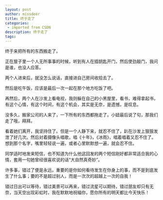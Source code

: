 ```yaml
---
layout: post
author: missdeer
title: 终于走了
categories: 
 - imported from CSDN
description: 终于走了
tags: 
---
```


终于来把所有的东西搬走了。

正在屋子里一个人无所事事的时候，听到有人在插钥匙开门，然后使劲敲门，我问是谁，也没人应答。

两个人进来后，就没怎么说话，直接进自己房间收拾去了。

然后是吃午饭，应该是最后一次一起在那个地方吃饭了吧。

再然后，两个人在沙发上看电视，我则躲在自己的小黑屋里，看书，难得拿起书，有这个心情，有这个时间，有这个机会，其实是无奈，是遗憾，是叹息。

没多久，搬家公司的人来了，一下所有的东西都拖走了。小妞最后说了句，那我们走了哦，拜拜。

看着她们离开，我坚持住了。但是一个人静下来，就忍不住了，趴在沙发上狠狠发泄了好几次。然后对着摄像头唱歌，唱《十年》，《冰雨》，唱着唱着又忍不住了。想到那个名字，嘴里轻轻说一遍，或者心里默默想一遍，就会忍不住。

同学适时地发来短信，也不知道为什么他这回发的两个短信刚好都非常适合我的心情，套用一句她曾经很喜欢说的话“大自然真奇妙”。

许多事，错过了便是永远，重要的是你如何看待发生在你身上的事，而不是到底发生了什么事；要的不是超过别人，而是一次次的超越上一次的自我！  

错过日出可以等待，错过美景可以再来，错过流星可以期待，错过朋友却只有无奈，当天空出现彩虹时，我在默默地祝福你，愿你所有的明天都比今天快乐！
